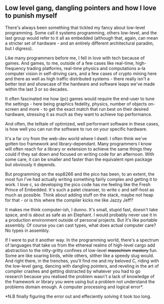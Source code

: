 ## Low level gang, dangling pointers and how I love to punish myself

There's always been something that tickled my fancy about low-level programming. Some call it systems programming, others low-level, and the last group would refer to it all as embedded (although that, again, can mean a stricter set of hardware - and an entirely different architectural paradim, but I digress).

Like many programmers before me, I fell in love with tech because of games. And games, to me, outside of a few cases like real-time, high-frequency trading platforms, real-time physics and computations a-la computer vision in self-driving cars, and a few cases of crypto mining here and there as well as high traffic distributed systems - there really isn't a better test and showcase of the hardware and software leaps we've made within the last 3 or so decades.

It often fascinated me how (pc) games would require the end-user to tune the settings - here being graphics fedelity, physics, number of objects on-screen and more - to get the exact match that run best on their desired hardware, stressing it as much as they want to achieve top performance.

And often, the telltale of optimized, well performant software in these cases, is how well you can run the software to run on your specific hardware. 

It's a far cry from the web-dev world where I dwell. I often think we've gotten too framework and library-dependant. Many programmers I know will often reach for a library or extension to achieve the same things they could if they sat down and focused on writing code for an afternoon. With some care, it can be smaller and faster than the equivalent npm package but obviously it depends.

But programming on the esp8266 and the pico has been, to an extent, the most fun I've had actually writing something fairly complex and getting it to work. I love c, so developing the pico code has me feeling like the Fresh Prince of Embedded. It's such a palet cleanser, to write c and self-host as much as possible. Think about adding stuff on the stack, maybe not heap for that - or is this where the compiler kicks me like Jazzy Jeff?

It makes me think computer-ish, I dunno. It's small, stupid fast, doesn't take space, and is about as safe as an Elephant. I would probably never use it in a production environment outside of personal projects. But it's like portable assembly. Of course you can cast types, what does actual computer care? No types in assembly. 

If I were to put it another way. In the programming world, there's a spectrum of languages that take us from the ethereal realms of high-level cargo add abstraction to the nitty-gritty confines of low-level ~~masochism~~ ~~mastery~~ fun. Some are like soaring birds, while others, slither like a speedy slug would. And right there, in the trenches, you'll find me and my beloved C, riding with the low-level gang, dancing with dangling pointers, and reveling in the art of compiler crashes and getting distracted by whatever you had to go research because you realised the problem wasn't a lack of knowledge of the framework or library you were using but a problem not understand the problems domain enough. A computer processing and logical error*.

*N.B finally figuring the error out and effeciently solving it took too long. 